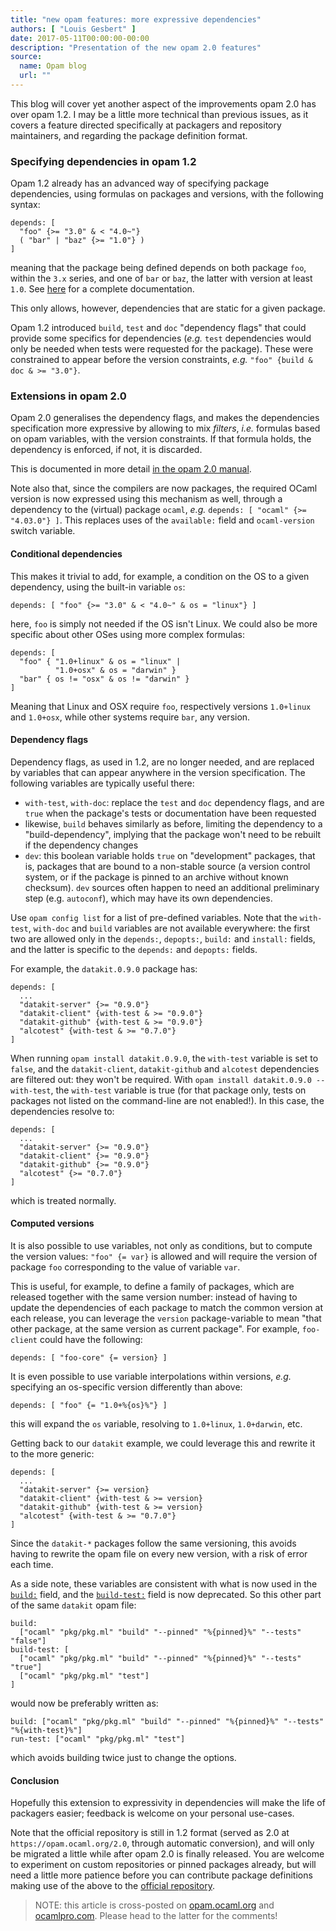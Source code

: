 ```yaml
---
title: "new opam features: more expressive dependencies"
authors: [ "Louis Gesbert" ]
date: 2017-05-11T00:00:00-00:00
description: "Presentation of the new opam 2.0 features"
source:
  name: Opam blog
  url: ""
---
```


This blog will cover yet another aspect of the improvements opam 2.0 has over opam 1.2. I may be a little more technical than previous issues, as it covers a feature directed specifically at packagers and repository maintainers, and regarding the package definition format.


### Specifying dependencies in opam 1.2

Opam 1.2 already has an advanced way of specifying package dependencies, using formulas on packages and versions, with the following syntax:

    depends: [
      "foo" {>= "3.0" & < "4.0~"}
      ( "bar" | "baz" {>= "1.0"} )
    ]

meaning that the package being defined depends on both package `foo`, within the `3.x` series, and one of `bar` or `baz`, the latter with version at least `1.0`. See [here](https://opam.ocaml.org/doc/Manual.html#PackageFormulas) for a complete documentation.

This only allows, however, dependencies that are static for a given package.

Opam 1.2 introduced `build`, `test` and `doc` "dependency flags" that could provide some specifics for dependencies (_e.g._ `test` dependencies would only be needed when tests were requested for the package). These were constrained to appear before the version constraints, _e.g._ `"foo" {build & doc & >= "3.0"}`.


### Extensions in opam 2.0

Opam 2.0 generalises the dependency flags, and makes the dependencies specification more expressive by allowing to mix _filters_, _i.e._ formulas based on opam variables, with the version constraints. If that formula holds, the dependency is enforced, if not, it is discarded.

This is documented in more detail [in the opam 2.0 manual](https://opam.ocaml.org/doc/2.0/Manual.html#Filteredpackageformulas).

Note also that, since the compilers are now packages, the required OCaml version is now expressed using this mechanism as well, through a dependency to the (virtual) package `ocaml`, _e.g._ `depends: [ "ocaml" {>= "4.03.0"} ]`. This replaces uses of the `available:` field and `ocaml-version` switch variable.

#### Conditional dependencies

This makes it trivial to add, for example, a condition on the OS to a given dependency, using the built-in variable `os`:

    depends: [ "foo" {>= "3.0" & < "4.0~" & os = "linux"} ]

here, `foo` is simply not needed if the OS isn't Linux. We could also be more specific about other OSes using more complex formulas:

    depends: [
      "foo" { "1.0+linux" & os = "linux" |
              "1.0+osx" & os = "darwin" }
      "bar" { os != "osx" & os != "darwin" }
    ]

Meaning that Linux and OSX require `foo`, respectively versions `1.0+linux` and `1.0+osx`, while other systems require `bar`, any version.


#### Dependency flags

Dependency flags, as used in 1.2, are no longer needed, and are replaced by variables that can appear anywhere in the version specification. The following variables are typically useful there:

- `with-test`, `with-doc`: replace the `test` and `doc` dependency flags, and are `true` when the package's tests or documentation have been requested
- likewise, `build` behaves similarly as before, limiting the dependency to a "build-dependency", implying that the package won't need to be rebuilt if the dependency changes
- `dev`: this boolean variable holds `true` on "development" packages, that is, packages that are bound to a non-stable source (a version control system, or if the package is pinned to an archive without known checksum). `dev` sources often happen to need an additional preliminary step (e.g. `autoconf`), which may have its own dependencies.

Use `opam config list` for a list of pre-defined variables. Note that the `with-test`, `with-doc` and `build` variables are not available everywhere: the first two are allowed only in the `depends:`, `depopts:`, `build:` and `install:` fields, and the latter is specific to the `depends:` and `depopts:` fields.

For example, the `datakit.0.9.0` package has:

```opam
depends: [
  ...
  "datakit-server" {>= "0.9.0"}
  "datakit-client" {with-test & >= "0.9.0"}
  "datakit-github" {with-test & >= "0.9.0"}
  "alcotest" {with-test & >= "0.7.0"}
]
```

When running `opam install datakit.0.9.0`, the `with-test` variable is set to `false`, and the `datakit-client`, `datakit-github` and `alcotest` dependencies are filtered out: they won't be required. With `opam install datakit.0.9.0 --with-test`, the `with-test` variable is true (for that package only, tests on packages not listed on the command-line are not enabled!). In this case, the dependencies resolve to:

```opam
depends: [
  ...
  "datakit-server" {>= "0.9.0"}
  "datakit-client" {>= "0.9.0"}
  "datakit-github" {>= "0.9.0"}
  "alcotest" {>= "0.7.0"}
]
```
which is treated normally.

#### Computed versions

It is also possible to use variables, not only as conditions, but to compute the version values: `"foo" {= var}` is allowed and will require the version of package `foo` corresponding to the value of variable `var`.

This is useful, for example, to define a family of packages, which are released together with the same version number: instead of having to update the dependencies of each package to match the common version at each release, you can leverage the `version` package-variable to mean "that other package, at the same version as current package". For example, `foo-client` could have the following:

    depends: [ "foo-core" {= version} ]

It is even possible to use variable interpolations within versions, _e.g._ specifying an os-specific version differently than above:

    depends: [ "foo" {= "1.0+%{os}%"} ]

this will expand the `os` variable, resolving to `1.0+linux`, `1.0+darwin`, etc.

Getting back to our `datakit` example, we could leverage this and rewrite it to the more generic:
```opam
depends: [
  ...
  "datakit-server" {>= version}
  "datakit-client" {with-test & >= version}
  "datakit-github" {with-test & >= version}
  "alcotest" {with-test & >= "0.7.0"}
]
```

Since the `datakit-*` packages follow the same versioning, this avoids having to rewrite the opam file on every new version, with a risk of error each time.

As a side note, these variables are consistent with what is now used in the [`build:`](https://opam.ocaml.org/doc/2.0/Manual.html#opamfield-build) field, and the [`build-test:`](https://opam.ocaml.org/doc/2.0/Manual.html#opamfield-build-test) field is now deprecated. So this other part of the same `datakit` opam file:
```opam
build:
  ["ocaml" "pkg/pkg.ml" "build" "--pinned" "%{pinned}%" "--tests" "false"]
build-test: [
  ["ocaml" "pkg/pkg.ml" "build" "--pinned" "%{pinned}%" "--tests" "true"]
  ["ocaml" "pkg/pkg.ml" "test"]
]
```
would now be preferably written as:
```opam
build: ["ocaml" "pkg/pkg.ml" "build" "--pinned" "%{pinned}%" "--tests" "%{with-test}%"]
run-test: ["ocaml" "pkg/pkg.ml" "test"]
```
which avoids building twice just to change the options.

#### Conclusion

Hopefully this extension to expressivity in dependencies will make the life of packagers easier; feedback is welcome on your personal use-cases.

Note that the official repository is still in 1.2 format (served as 2.0 at `https://opam.ocaml.org/2.0`, through automatic conversion), and will only be migrated a little while after opam 2.0 is finally released. You are welcome to experiment on custom repositories or pinned packages already, but will need a little more patience before you can contribute package definitions making use of the above to the [official repository](https://github.com/ocaml/opam-repository).

> NOTE: this article is cross-posted on [opam.ocaml.org](https://opam.ocaml.org/blog/) and [ocamlpro.com](http://www.ocamlpro.com/category/blog/). Please head to the latter for the comments!
